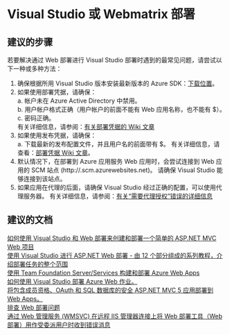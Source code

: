 <properties
    pageTitle="deployment/visual studio or webmatrix"
    description="部署/Visual Studio 或 WebMatrix"
    service="microsoft.web"
    resource="sites"
    authors="aashu"
    displayOrder=""
    selfHelpType="generic"
    supportTopicIds="32542216"
    resourceTags=""
    productPesIds="14748"
    cloudEnvironments="public"
/>


# Visual Studio 或 Webmatrix 部署

## **建议的步骤**
若要解决通过 Web 部署进行 Visual Studio 部署时遇到的最常见问题，请尝试以下一种或多种方法：

1.  确保根据所用 Visual Studio 版本安装最新版本的 Azure SDK：[下载位置](https://azure.microsoft.com/downloads)。 <br>
2.  如果使用部署凭据，请确保： <br>
    a. 帐户未在 Azure Active Directory 中禁用。 <br>
    b. 用户帐户格式正确（用户帐户的前面不能有 Web 应用名称，也不能有 $）。 <br>
    c. 密码正确。 <br>
有关详细信息，请参阅：[有关部署凭据的 Wiki 文章](https://github.com/projectkudu/kudu/wiki/Deployment-credentials) <br>
3.  如果使用发布凭据，请确保： <br>
    a. 下载最新的发布配置文件，并且用户名的前面带有 $。 有关详细信息，请查看：[部署凭据 Wiki 文章](https://github.com/projectkudu/kudu/wiki/Deployment-credentials)。<br>
4.  默认情况下，在部署到 Azure 应用服务 Web 应用时，会尝试连接到 Web 应用的 SCM 站点 (http://<yourWebAppName>.scm.azurewebsites.net)。 请确保 Visual Studio 能够连接到该站点。 <br>
5.  如果应用在代理的后面，请确保 Visual Studio 经过正确的配置，可以使用代理服务器。 有关详细信息，请参阅：[有关“需要代理授权”错误的详细信息](https://msdn.microsoft.com/library/dn771556.aspx)

## **建议的文档**
[如何使用 Visual Studio 和 Web 部署来创建和部署一个简单的 ASP.NET MVC Web 项目](https://azure.microsoft.com/documentation/articles/web-sites-dotnet-get-started/)<br>
[使用 Visual Studio 进行 ASP.NET Web 部署 - 由 12 个部分组成的系列教程，介绍部署任务的整个范围](http://www.asp.net/mvc/overview/deployment/visual-studio-web-deployment/introduction)<br>
[使用 Team Foundation Server/Services 构建和部署 Azure Web Apps](https://blogs.msdn.microsoft.com/tfssetup/2016/04/01/build-and-deploy-azure-web-apps-using-team-foundation-serverservices-vnext-builds/)<br>
[如何使用 Visual Studio 部署 Azure Web 作业。](https://azure.microsoft.com/documentation/articles/websites-dotnet-deploy-webjobs/)<br>
[将包含成员资格、OAuth 和 SQL 数据库的安全 ASP.NET MVC 5 应用部署到 Web Apps。](https://azure.microsoft.com/documentation/articles/web-sites-dotnet-deploy-aspnet-mvc-app-membership-oauth-sql-database/)<br>
[排查 Web 部署问题](http://www.iis.net/learn/publish/troubleshooting-web-deploy)<br>
[通过 Web 管理服务 (WMSVC) 在远程 IIS 管理器连接上将 Web 部署工具（Web 部署）用作受委派用户时收到错误消息](https://support.microsoft.com/kb/2023855)



<!--HONumber=Sep16_HO4-->


